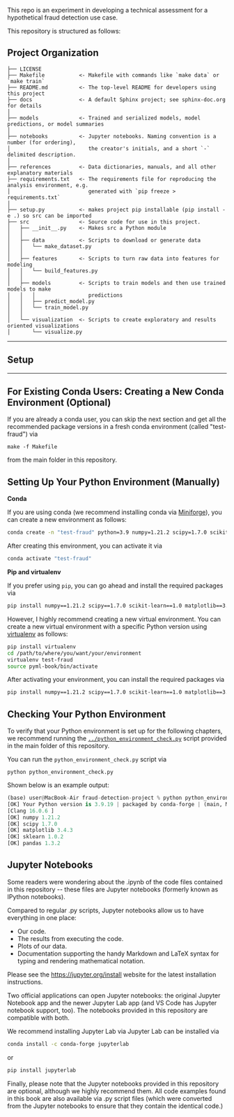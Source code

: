 This repo is an experiment in developing a technical assessment for a hypothetical fraud detection use case.

This repository is structured as follows:

Project Organization
------------

    ├── LICENSE
    ├── Makefile           <- Makefile with commands like `make data` or `make train`
    ├── README.md          <- The top-level README for developers using this project
    ├── docs               <- A default Sphinx project; see sphinx-doc.org for details
    │
    ├── models             <- Trained and serialized models, model predictions, or model summaries
    │
    ├── notebooks          <- Jupyter notebooks. Naming convention is a number (for ordering),
    │                         the creator's initials, and a short `-` delimited description.
    │
    ├── references         <- Data dictionaries, manuals, and all other explanatory materials
    ├── requirements.txt   <- The requirements file for reproducing the analysis environment, e.g.
    │                         generated with `pip freeze > requirements.txt`
    │
    ├── setup.py           <- makes project pip installable (pip install -e .) so src can be imported
    ├── src                <- Source code for use in this project.
    │   ├── __init__.py    <- Makes src a Python module
    │   │
    │   ├── data           <- Scripts to download or generate data
    │   │   └── make_dataset.py
    │   │
    │   ├── features       <- Scripts to turn raw data into features for modeling
    │   │   └── build_features.py
    │   │
    │   ├── models         <- Scripts to train models and then use trained models to make
    │   │   │                 predictions
    │   │   ├── predict_model.py
    │   │   └── train_model.py
    │   │
    │   └── visualization  <- Scripts to create exploratory and results oriented visualizations
    │       └── visualize.py

--------


##  Setup
---
## For Existing Conda Users: Creating a New Conda Environment (Optional)


If you are already a conda user, you can skip the next section and get all the recommended package versions in a fresh conda environment (called "test-fraud") via


```
make -f Makefile
```
from the main folder in this repository.


## Setting Up Your Python Environment (Manually)

**Conda**

If you are using conda (we recommend installing conda via [Miniforge](https://github.com/conda-forge/miniforge)), you can create a new environment as follows:

```bash
conda create -n "test-fraud" python=3.9 numpy=1.21.2 scipy=1.7.0 scikit-learn=1.0 matplotlib=3.4.3 pandas=1.3.2
```

After creating this environment, you can activate it via

```bash
conda activate "test-fraud"
```



**Pip and virtualenv**

If you prefer using `pip`, you can go ahead and install the required packages via

```bash
pip install numpy==1.21.2 scipy==1.7.0 scikit-learn==1.0 matplotlib==3.4.3 pandas==1.3.2
```

However, I highly recommend creating a new virtual environment. 
You can create a new virtual environment with a specific Python version using [virtualenv](https://virtualenv.pypa.io/en/latest/) as follows:

```bash
pip install virtualenv
cd /path/to/where/you/want/your/environment
virtualenv test-fraud
source pyml-book/bin/activate 
```

After activating your environment, you can install the required packages via

```bash
pip install numpy==1.21.2 scipy==1.7.0 scikit-learn==1.0 matplotlib==3.4.3 pandas==1.3.2
```







## Checking Your Python Environment

To verify that your Python environment is set up for the following chapters, we recommend running the [`../python_environment_check.py`](../python_environment_check.py) script provided in the main folder of this repository.

You can run the `python_environment_check.py` script via

    python python_environment_check.py

Shown below is an example output:

```python
(base) user@MacBook-Air fraud-detection-project % python python_environment_check.py
[OK] Your Python version is 3.9.19 | packaged by conda-forge | (main, Mar 20 2024, 12:55:20) 
[Clang 16.0.6 ]
[OK] numpy 1.21.2
[OK] scipy 1.7.0
[OK] matplotlib 3.4.3
[OK] sklearn 1.0.2
[OK] pandas 1.3.2
```


## Jupyter Notebooks

Some readers were wondering about the .ipynb of the code files contained in this repository -- these files are Jupyter notebooks (formerly known as IPython notebooks).

Compared to regular .py scripts, Jupyter notebooks allow us to have everything in one place:

- Our code.
- The results from executing the code.
- Plots of our data.
- Documentation supporting the handy Markdown and LaTeX syntax for typing and rendering mathematical notation.

Please see the https://jupyter.org/install website for the latest installation instructions.

Two official applications can open Jupyter notebooks: the original Jupyter Notebook app and the newer Jupyter Lab app (and VS Code has Jupyter notebook support, too). The notebooks provided in this repository are compatible with both.

We recommend installing Jupyter Lab via
Jupyter Lab can be installed via 

```bash
conda install -c conda-forge jupyterlab
```

or 

```bash
pip install jupyterlab
```

Finally, please note that the Jupyter notebooks provided in this repository are optional, although we highly recommend them. All code examples found in this book are also available via .py script files (which were converted from the Jupyter notebooks to ensure that they contain the identical code.)
